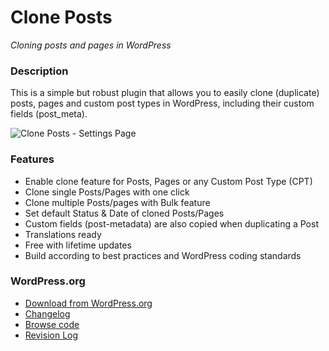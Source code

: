 # Clone Posts
_Cloning posts and pages in WordPress_

### Description

This is a simple but robust plugin that allows you to easily clone (duplicate) posts, pages and custom post types in WordPress, including their custom fields (post_meta).

![Clone Posts - Settings Page](https://ps.w.org/clone-posts/assets/screenshot-1.jpg)

### Features

* Enable clone feature for Posts, Pages or any Custom Post Type (CPT)
* Clone single Posts/Pages with one click
* Clone multiple Posts/pages with Bulk feature
* Set default Status & Date of cloned Posts/Pages
* Custom fields (post-metadata) are also copied when duplicating a Post
* Translations ready
* Free with lifetime updates
* Build according to best practices and WordPress coding standards

### WordPress.org

* [Download from WordPress.org](https://wordpress.org/plugins/clone-posts/)
* [Changelog](http://wordpress.org/extend/plugins/clone-posts/changelog/)
* [Browse code](https://plugins.trac.wordpress.org/browser/clone-posts/)
* [Revision Log](https://plugins.trac.wordpress.org/log/clone-posts)
